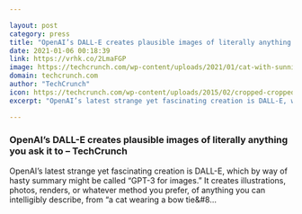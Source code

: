 ```yaml
---

layout: post
category: press
title: "OpenAI’s DALL-E creates plausible images of literally anything you ask it to"
date: 2021-01-06 00:18:39
link: https://vrhk.co/2LmaFGP
image: https://techcrunch.com/wp-content/uploads/2021/01/cat-with-sunnies.jpg?w=688
domain: techcrunch.com
author: "TechCrunch"
icon: https://techcrunch.com/wp-content/uploads/2015/02/cropped-cropped-favicon-gradient.png?w=180
excerpt: "OpenAI’s latest strange yet fascinating creation is DALL-E, which by way of hasty summary might be called “GPT-3 for images.” It creates illustrations, photos, renders, or whatever method you prefer, of anything you can intelligibly describe, from “a cat wearing a bow tie&amp;#8…"

---
```


### OpenAI’s DALL-E creates plausible images of literally anything you ask it to – TechCrunch

OpenAI’s latest strange yet fascinating creation is DALL-E, which by way of hasty summary might be called “GPT-3 for images.” It creates illustrations, photos, renders, or whatever method you prefer, of anything you can intelligibly describe, from “a cat wearing a bow tie&amp;#8…